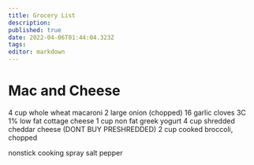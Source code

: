 ```yaml
---
title: Grocery List
description: 
published: true
date: 2022-04-06T01:44:04.323Z
tags: 
editor: markdown
---
```


# Mac and Cheese
4 cup whole wheat macaroni
2 large onion (chopped)
16 garlic cloves
3C 1% low fat cottage cheese
1 cup non fat greek yogurt
4 cup shredded cheddar cheese (DONT BUY PRESHREDDED)
2 cup cooked broccoli, chopped

nonstick cooking spray
salt
pepper
